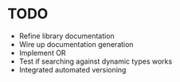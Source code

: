 # TODO

* Refine library documentation
* Wire up documentation generation
* Implement OR
* Test if searching against dynamic types works
* Integrated automated versioning
